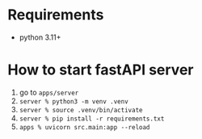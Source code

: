 
# Requirements
- python 3.11+


# How to start fastAPI server
1. go to ```apps/server```
2. ```server % python3 -m venv .venv```
3. ```server % source .venv/bin/activate```
4. ```server % pip install -r requirements.txt```
5. ```apps % uvicorn src.main:app --reload```
